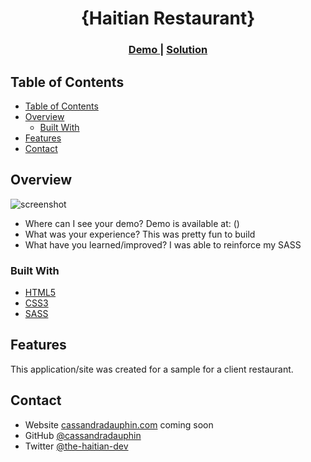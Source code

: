 <h1 align="center">{Haitian Restaurant}</h1>



<div align="center">
  <h3>
    <a href="https://404-error-pages.netlify.app/">
      Demo
    </a>
    <span> | </span>
    <a href="https://github.com/cassandradauphin">
      Solution
    </a>
  </h3>
</div>

<!-- TABLE OF CONTENTS -->

## Table of Contents

- [Table of Contents](#table-of-contents)
- [Overview](#overview)
  - [Built With](#built-with)
- [Features](#features)
- [Contact](#contact)

<!-- OVERVIEW -->

## Overview

![screenshot](lakaySreenshot.PNG)


<!-- Introduce your projects by taking a screenshot or a gif. Try to tell visitors a story about your project by answering: -->

- Where can I see your demo?
  Demo is available at: ()
- What was your experience?
  This was pretty fun to build 
- What have you learned/improved?
  I was able to reinforce my SASS

### Built With

<!-- This section should list any major frameworks that you built your project using. Here are a few examples.-->

- [HTML5](https://www.w3schools.com/html/)
- [CSS3](https://www.w3schools.com/css/default.asp)
- [SASS](https://sass-lang.com/guide)

## Features

<!-- List the features of your application or follow the template. Don't share the figma file here :) -->

This application/site was created for a sample for a client restaurant.


## Contact

- Website [cassandradauphin.com](https://cassandradauphin.com) coming soon
- GitHub [@cassandradauphin](https://github.com/cassandradauphin)
- Twitter [@the-haitian-dev](https://twitter.com/the-haitian-dev)
